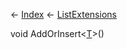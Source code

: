 ← [Index](Api-Index) ← [ListExtensions](System.Collections.Generic.ListExtensions)

void AddOrInsert<T><[T]()>()